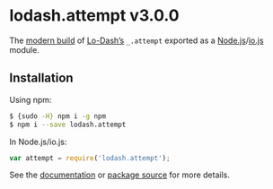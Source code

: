 # lodash.attempt v3.0.0

The [modern build](https://github.com/lodash/lodash/wiki/Build-Differences) of [Lo-Dash’s](https://lodash.com/) `_.attempt` exported as a [Node.js](http://nodejs.org/)/[io.js](https://iojs.org/) module.

## Installation

Using npm:

```bash
$ {sudo -H} npm i -g npm
$ npm i --save lodash.attempt
```

In Node.js/io.js:

```js
var attempt = require('lodash.attempt');
```

See the [documentation](https://lodash.com/docs#attempt) or [package source](https://github.com/lodash/lodash/blob/3.0.0-npm-packages/lodash.attempt/index.js) for more details.
